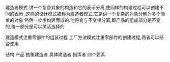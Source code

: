 建造者模式  讲一个复杂对象的构造和它的表示分离,使同样的构建过程可以创建不同的表示
,这样的设计模式被称为建造者模式,它是讲一个复杂的对象分解为多个简单的对象
然后一步步构建而成的.他将变与不变相分离,即产品的组成部分是不变的,每一部分是可以灵活选择的

建造模式注重零部件的组装过程 
工厂方法模式注重零部件的创建过程,两者可以结合使用

结构
    产品  抽象建造者 具体建造者 指挥者  四个要素
   
